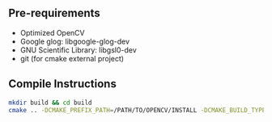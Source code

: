 ## Pre-requirements

- Optimized OpenCV
- Google glog: libgoogle-glog-dev
- GNU Scientific Library: libgsl0-dev
- git (for cmake external project)

## Compile Instructions

```bash
mkdir build && cd build
cmake .. -DCMAKE_PREFIX_PATH=/PATH/TO/OPENCV/INSTALL -DCMAKE_BUILD_TYPE=RelWithDebInfo
```
